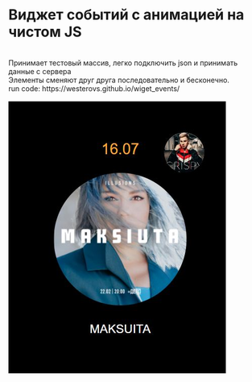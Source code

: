 # Виджет событий с анимацией на чистом JS
<br>
Принимает тестовый массив, легко подключить json и принимать данные с сервера
<br>
Элементы сменяют друг друга последовательно и бесконечно. 
<br>
run code: https://westerovs.github.io/wiget_events/
<br>
<br>
<img src="cover.jpg" />
